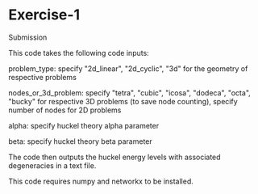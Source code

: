 # Exercise-1
Submission

This code takes the following code inputs:

problem_type: specify "2d_linear", "2d_cyclic", "3d" for the geometry of respective problems

nodes_or_3d_problem: specify "tetra", "cubic", "icosa", "dodeca", "octa", "bucky" for respective 3D problems (to save node          counting), specify number of nodes for 2D problems

alpha: specify huckel theory alpha parameter

beta: specify huckel theory beta parameter

The code then outputs the huckel energy levels with associated degeneracies in a text file.

This code requires numpy and networkx to be installed.
